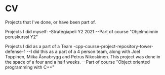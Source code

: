 # CV
Projects that I've done, or have been part of.

Projects I did myself:
-Strategiapeli Y2 2021
--Part of course "Ohjelmoinnin peruskurssi Y2"

Projects I did as a part of a Team
-cpp-course-project-repository-tower-defense-1
--I did this as a part of a 4 person team, along with Joel Toppinen, Miika Åsnabrygg and Petrus Nikoskinen. This project was done in the space of a four and a half weeks.
--Part of course "Object oriented programming with C++"
